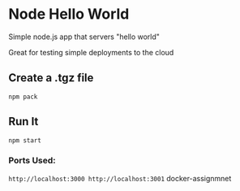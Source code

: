 # Node Hello World

Simple node.js app that servers "hello world"

Great for testing simple deployments to the cloud

## Create a .tgz file

`npm pack`

## Run It

`npm start`

### Ports Used:
`http://localhost:3000
http://localhost:3001`
docker-assignmnet
